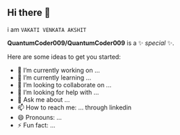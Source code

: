 ## Hi there 👋
i am `VAKATI VENKATA AKSHIT`

**QuantumCoder009/QuantumCoder009** is a ✨ _special_ ✨.

Here are some ideas to get you started:

- 🔭 I’m currently working on ...
- 🌱 I’m currently learning ...
- 👯 I’m looking to collaborate on ...
- 🤔 I’m looking for help with ...
- 💬 Ask me about ...
- 📫 How to reach me: ... through linkedin
- 😄 Pronouns: ...
- ⚡ Fun fact: ...

